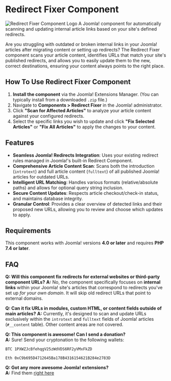 # Redirect Fixer Component
![Redirect Fixer Component Logo](images/logo.jpg)
A Joomla! component for automatically scanning and updating internal article links based on your site's defined redirects.

Are you struggling with outdated or broken internal links in your Joomla! articles after migrating content or setting up redirects? The Redirect Fixer component scans your article content, identifies URLs that match your site's published redirects, and allows you to easily update them to the new, correct destinations, ensuring your content always points to the right place.

## How To Use Redirect Fixer Component
1.  **Install the component** via the Joomla! Extensions Manager. (You can typically install from a downloaded `.zip` file.)
2.  Navigate to **Components > Redirect Fixer** in the Joomla! administrator.
3.  Click **"Scan for Affected Articles"** to analyze your article content against your configured redirects.
4.  Select the specific links you wish to update and click **"Fix Selected Articles"** or **"Fix All Articles"** to apply the changes to your content.

## Features
* **Seamless Joomla! Redirects Integration**: Uses your existing redirect rules managed in Joomla!'s built-in Redirect Component.
* **Comprehensive Article Content Scan**: Scans both the introduction (`introtext`) and full article content (`fulltext`) of all published Joomla! articles for outdated URLs.
* **Intelligent URL Matching**: Handles various formats (relative/absolute paths) and allows for optional query string inclusion.
* **Secure Content Updates**: Respects article checkout/check-in status, and maintains database integrity.
* **Granular Control**: Provides a clear overview of detected links and their proposed new URLs, allowing you to review and choose which updates to apply.

## Requirements
This component works with Joomla! versions **4.0 or later** and requires **PHP 7.4 or later**.

## FAQ
**Q: Will this component fix redirects for external websites or third-party component URLs?**
**A:** No, the component specifically focuses on **internal links** within your Joomla! site's articles that correspond to redirects you've set up *for your own domain*. It will skip old redirect URLs that point to external domains.

**Q: Can it fix URLs in modules, custom HTML, or content fields outside of main articles?**
**A:** Currently, it's designed to scan and update URLs exclusively within the `introtext` and `fulltext` fields of Joomla! articles (`#__content` table). Other content areas are not covered.


**Q: This component is awesome! Can I send a donation?**  
**A:** Sure! Send your cryptonation to the following wallets:

`BTC 1PXWZJcBfehqgV25zWdVDS6RF2yVMxFkZD`

`Eth 0xC9b695D4712645Ba178B4316154621B284e2783D`

**Q: Got any more awesome Joomla! extensions?**  
**A:** Find them [right here](https://naftee.com)